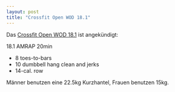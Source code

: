 ```yaml
---
layout: post
title: "Crossfit Open WOD 18.1"
---
```


Das [Crossfit Open WOD 18.1][0] ist angekündigt:

18.1 AMRAP 20min

* 8 toes-to-bars
* 10 dumbbell hang clean and jerks
* 14-cal. row

Männer benutzen eine 22.5kg Kurzhantel, Frauen benutzen 15kg.


[0]: https://games.crossfit.com/workouts/open/2018/1
[1]: https://games-assets.crossfit.com/18_1_workout11_asldkfjhaks13475JDUTEdjfha.pdf
